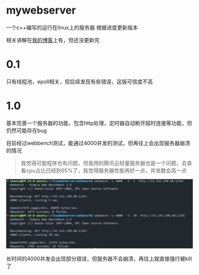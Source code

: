 # mywebserver

 一个c++编写的运行在linux上的服务器
根据进度更新版本

相关讲解在[我的博客](https://waterkin.top/categories/webserver/)上有，但还没更新完

# 0.1

只有线程池，epoll相关，但后续发现有些错误，这版可信度不高

# 1.0

基本完善一个服务器的功能，包含http处理，定时器自动断开超时连接等功能，但仍然可能存在bug

目前经过webbench测试，能通过4000并发的测试，但再往上会出现服务器崩溃的情况

> 我觉得可能程序也有问题，但我用的腾讯云轻量服务器也是一个问题，去查看cpu占比已经到65%了，我觉得服务器性能再好一点，并发数会高一点

![1683469050715](image/README/1683469050715.png)

长时间的4000并发会出现部分错误，但服务器不会崩溃，再往上就直接强行被kill了
